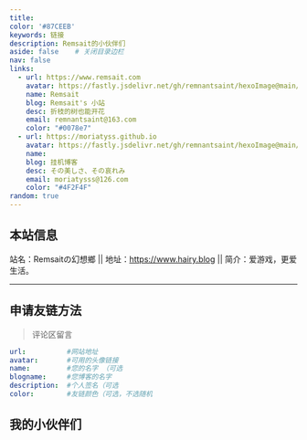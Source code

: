 ```yaml
---
title: 
color: '#87CEEB'
keywords: 链接
description: Remsait的小伙伴们
aside: false	# 关闭目录边栏
nav: false
links: 
  - url: https://www.remsait.com                                                                    #网站地址
    avatar: https://fastly.jsdelivr.net/gh/remnantsaint/hexoImage@main/QQ图片20240908121531.jpg     #头像链接  
    name: Remsait                                                                                   #名字
    blog: Remsait's 小站                                                                            #网站名
    desc: 折枝的树也能开花                                                                           #个签 or 描述
    email: remnantsaint@163.com                                                                     #个人邮箱
    color: "#0078e7"                                                                                #想要友链显示的颜色
  - url: https://moriatyss.github.io
    avatar: https://fastly.jsdelivr.net/gh/remnantsaint/hexoImage@main/QQ图片20240908121531.jpg 
    name: 
    blog: 挂机博客
    desc: その美しさ、その哀れみ
    email: moriatysss@126.com
    color: "#4F2F4F"
random: true
---
```

## 本站信息

<div class="flex gap-5">
  <span>站名：Remsaitの幻想鄉</span>
  <span>||</span>
  <span>
  地址：<a href="https://www.hairy.blog">https://www.hairy.blog</a>
  </span>
  <span>||</span>
  <span>简介：爱游戏，更爱生活。</span>
</div>

---

## 申请友链方法
> 评论区留言
```yaml
url:          #网站地址
avatar:       #可用的头像链接
name:         #您的名字 （可选
blogname:     #您博客的名字
description:  #个人签名（可选
color:        #友链颜色（可选，不选随机
```

## 我的小伙伴们






<YunLinks :links="frontmatter.links" :random="frontmatter.random" />
